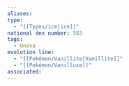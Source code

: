 ```yaml
---
aliases: 
type:
  - "[[Types/ice|ice]]"
national dex number: 583
tags:
  - Unova
evolution line:
  - "[[Pokémon/Vanillite|Vanillite]]"
  - "[[Pokémon/Vanilluxe]]"
associated: 
---
```

